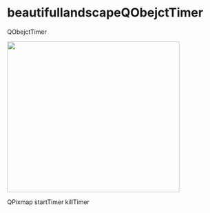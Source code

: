 # beautifullandscapeQObejctTimer
 QObejctTimer

<img src="https://user-images.githubusercontent.com/30223380/124538582-c00dd480-ddd0-11eb-8e0a-42b84d6f8c08.png" width="400" height="350"/>

QPixmap
startTimer
killTimer
